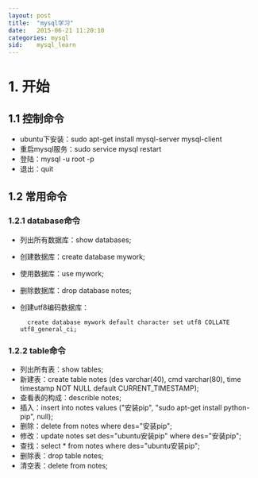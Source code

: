 ```yaml
---
layout: post
title:  "mysql学习"
date:   2015-06-21 11:20:10
categories: mysql
sid:    mysql_learn
---
```

# 1. 开始 #

## 1.1 控制命令 ##
+ ubuntu下安装：sudo apt-get install mysql-server mysql-client
+ 重启mysql服务：sudo service mysql restart
+ 登陆：mysql -u root -p
+ 退出：quit

## 1.2 常用命令 ##

### 1.2.1 database命令
+ 列出所有数据库：show databases;
+ 创建数据库：create database mywork;
+ 使用数据库：use mywork;
+ 删除数据库：drop database notes;
+ 创建utf8编码数据库：

		create database mywork default character set utf8 COLLATE utf8_general_ci;

### 1.2.2 table命令
+ 列出所有表：show tables;
+ 新建表：create table notes (des varchar(40), cmd varchar(80), time timestamp NOT NULL default CURRENT_TIMESTAMP);
+ 查看表的构成：describle notes;
+ 插入：insert into notes values ("安装pip", "sudo apt-get install python-pip", null);
+ 删除：delete from notes where des="安装pip";
+ 修改：update notes set des="ubuntu安装pip" where des="安装pip";
+ 查找：select * from notes where des="ubuntu安装pip";
+ 删除表：drop table notes;
+ 清空表：delete from notes;